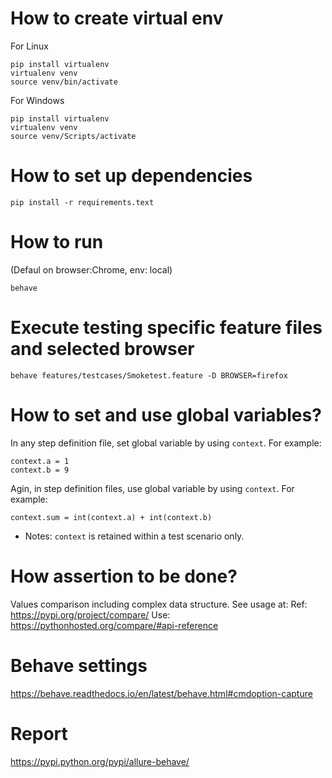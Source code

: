 
# How to create virtual env
For Linux
```
pip install virtualenv
virtualenv venv
source venv/bin/activate
```

For Windows
```
pip install virtualenv
virtualenv venv
source venv/Scripts/activate
```

# How to set up dependencies
```
pip install -r requirements.text
```

# How to run
(Defaul on browser:Chrome, env: local)
```
behave
```

# Execute testing specific feature files and selected browser
```
behave features/testcases/Smoketest.feature -D BROWSER=firefox
```

# How to set and use global variables?
In any step definition file, set global variable by using `context`. For example:
```
context.a = 1
context.b = 9
```
Agin, in step definition files, use global variable by using `context`. For example:
```
context.sum = int(context.a) + int(context.b)
```

* Notes: `context` is retained within a test scenario only.

# How assertion to be done?
Values comparison including complex data structure. See usage at:
Ref: https://pypi.org/project/compare/
Use: https://pythonhosted.org/compare/#api-reference

# Behave settings
https://behave.readthedocs.io/en/latest/behave.html#cmdoption-capture

# Report
https://pypi.python.org/pypi/allure-behave/
